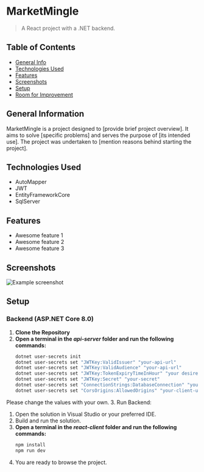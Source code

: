 # MarketMingle

> A React project with a .NET backend.

## Table of Contents
* [General Info](#general-information)
* [Technologies Used](#technologies-used)
* [Features](#features)
* [Screenshots](#screenshots)
* [Setup](#setup)
* [Room for Improvement](#room-for-improvement)

## General Information
MarketMingle is a project designed to [provide brief project overview]. It aims to solve [specific problems] and serves the purpose of [its intended use]. The project was undertaken to [mention reasons behind starting the project].

## Technologies Used
- AutoMapper
- JWT
- EntityFrameworkCore
- SqlServer


## Features
- Awesome feature 1
- Awesome feature 2
- Awesome feature 3

## Screenshots
![Example screenshot](./img/screenshot.png)

## Setup
### Backend (ASP.NET Core 8.0)

1. **Clone the Repository**
2. **Open a terminal in the *api-server* folder and run the following commands:**
   ``` bash
   dotnet user-secrets init
   dotnet user-secrets set "JWTKey:ValidIssuer" "your-api-url"
   dotnet user-secrets set "JWTKey:ValidAudience" "your-api-url"
   dotnet user-secrets set "JWTKey:TokenExpiryTimeInHour" "your desired hours"
   dotnet user-secrets set "JWTKey:Secret" "your-secret"
   dotnet user-secrets set "ConnectionStrings:DatabaseConnection" "your-db-connection-string"
   dotnet user-secrets set "CorsOrigins:AllowedOrigins" "your-client-url"
  Please change the values with your own.
3. Run Backend:
   1. Open the solution in Visual Studio or your preferred IDE.
   3. Build and run the solution.
4. **Open a terminal in the *react-client* folder and run the following commands:**
   ```bash
   npm install
   npm run dev
5. You are ready to browse the project.
